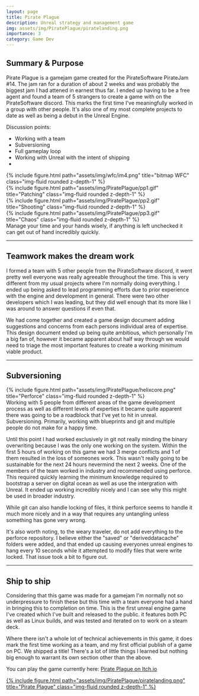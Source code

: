 ```yaml
---
layout: page
title: Pirate Plague
description: Unreal strategy and management game
img: assets/img/PiratePlague/piratelanding.png
importance: 3
category: Game Dev
---
```


<!-- 
    Summary & Purpose
        

    noteable stuff:
        Working with a team of 5 people
        Windows and Linux builds
        full gameplay loop
        Perforce.
 -->

## Summary & Purpose
Pirate Plague is a gamejam game created for the PirateSoftware PirateJam #14. The jam ran for a duration of about 2 weeks and was probably the biggest jam I had attened in earnest thus far. I ended up having to be a free agent and found a team of 5 strangers to create a game with on the PirateSoftware discord. This marks the first time I've meaningfully worked in a group with other people. It's also one of my most complete projects to date as well as being a debut in the Unreal Engine. 

Discussion points:
- Working with a team
- Subversioning
- Full gameplay loop
- Working with Unreal with the intent of shipping
- 
 <div class="row">
    <div class="col-sm mt-3 mt-md-0">
        {% include figure.html path="assets/img/wfc/im4.png" title="bitmap WFC" class="img-fluid rounded z-depth-1" %}
    </div>
</div>
<div class="row">
    <div class="col-sm mt-3 mt-md-0">
        {% include figure.html path="assets/img/PiratePlague/pp1.gif" title="Patching" class="img-fluid rounded z-depth-1" %}
    </div>
    <div class="col-sm mt-3 mt-md-0">
        {% include figure.html path="assets/img/PiratePlague/pp2.gif" title="Shooting" class="img-fluid rounded z-depth-1" %}
    </div>
    <div class="col-sm mt-3 mt-md-0">
        {% include figure.html path="assets/img/PiratePlague/pp3.gif" title="Chaos" class="img-fluid rounded z-depth-1" %}
    </div>
</div>
<div class="caption">
    Manage your time and your hands wisely, if anything is left unchecked it can get out of hand incredibly quickly.
</div>

---

## Teamwork makes the dream work
I formed a team with 5 other people from the PirateSoftware discord, it went pretty well everyone was really agreeable throughout the time. This is very different from my usual projects where I'm normally doing everything. I ended up being asked to lead programming efforts due to prior experience with the engine and development in general. There were two other developers which I was leading, but they did well enough that its more like I was around to answer questions if even that. 

We had come together and created a game design document adding suggestions and concerns from each persons individual area of expertise. This design document ended up being quite ambitious, which personally I'm a big fan of, however it became apparent about half way through we would need to triage the most important features to create a working minimum viable product.

---

## Subversioning
<div class="row justify-content-sm-center">
    <div class="col-sm mt-3 mt-md-0">
        {% include figure.html path="assets/img/PiratePlague/helixcore.png" title="Perforce" class="img-fluid rounded z-depth-1" %}
    </div>
</div>
Working with 5 people from different areas of the game development process as well as different levels of experties it became quite apparent there was going to be a roadblock that I've yet to hit in unreal. Subversioning. Primarily, working with blueprints and git and multiple people do not make for a happy time. 

Until this point I had worked exclusively in git not really minding the binary overwriting because I was the only one working on the system. Within the first 5 hours of working on this game we had 3 merge conflicts and 1 of them resulted in the loss of someones work. This wasn't really going to be sustainable for the next 24 hours nevermind the next 2 weeks. One of the members of the team worked in industry and recommended using perforce. This required quickly learning the minimum knowledge required to bootstrap a server on digital ocean as well as use the intergration with Unreal. It ended up working incredibly nicely and I can see why this might be used in broader industry. 

While git can also handle locking of files, it think perforce seems to handle it much more nicely and in a way that requires any untangling unless something has gone very wrong. 

It's also worth noting, to the weary traveler, do not add everything to the perforce repository. I believe either the "saved" or "deriveddatacache" folders were added, and that ended up causing everyones unreal engines to hang every 10 seconds while it attempted to modify files that were write locked. That issue took a bit to figure out. 

---

## Ship to ship
Considering that this game was made for a gamejam I'm normally not so underpressure to finish these but this time with a team everyone had a hand in bringing this to completion on time. This is the first unreal engine game I've created which I've built and released to the public. it features both PC as well as Linux builds, and was tested and iterated on to work on a steam deck.


Where there isn't a whole lot of technical achievements in this game, it does mark the first time working as a team, and my first official publish of a game on PC. We shipped a title!
There's a lot of little things I learned but nothing big enough to warrant its own section other than the above.

You can play the game currently here:
[Pirate Plague on Itch.io](https://kronoshark.itch.io/pirate-plague)
 <div class="row">
    <div class="col-sm mt-3 mt-md-0">
        <a href=https://kronoshark.itch.io/pirate-plague>
        {% include figure.html path="assets/img/PiratePlague/piratelanding.png" title="Pirate Plague" class="img-fluid rounded z-depth-1" %}
        </a>
    </div>
</div>

